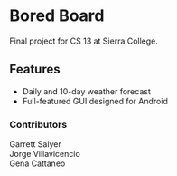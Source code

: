 # Bored Board #
Final project for CS 13 at Sierra College.

## Features
- Daily and 10-day weather forecast
- Full-featured GUI designed for Android

### Contributors ###
Garrett Salyer  
Jorge Villavicencio  
Gena Cattaneo
